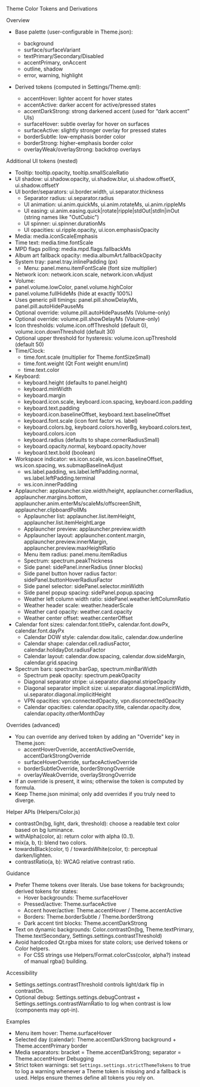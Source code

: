 Theme Color Tokens and Derivations

Overview
- Base palette (user-configurable in Theme.json):
  - background
  - surface/surfaceVariant
  - textPrimary/Secondary/Disabled
  - accentPrimary, onAccent
  - outline, shadow
  - error, warning, highlight

- Derived tokens (computed in Settings/Theme.qml):
  - accentHover: lighter accent for hover states
  - accentActive: darker accent for active/pressed states
  - accentDarkStrong: strong darkened accent (used for “dark accent” UIs)
  - surfaceHover: subtle overlay for hover on surfaces
  - surfaceActive: slightly stronger overlay for pressed states
  - borderSubtle: low-emphasis border color
  - borderStrong: higher-emphasis border color
  - overlayWeak/overlayStrong: backdrop overlays

Additional UI tokens (nested)
- Tooltip: tooltip.opacity, tooltip.smallScaleRatio
- UI shadow: ui.shadow.opacity, ui.shadow.blur, ui.shadow.offsetX, ui.shadow.offsetY
- UI border/separators: ui.border.width, ui.separator.thickness
  - Separator radius: ui.separator.radius
  - UI animation: ui.anim.quickMs, ui.anim.rotateMs, ui.anim.rippleMs
  - UI easing: ui.anim.easing.quick|rotate|ripple|stdOut|stdIn|inOut (string names like "OutCubic")
  - UI spinner: ui.spinner.durationMs
  - UI opacities: ui.ripple.opacity, ui.icon.emphasisOpacity
 - Media: media.iconScaleEmphasis
  - Time text: media.time.fontScale
  - MPD flags polling: media.mpd.flags.fallbackMs
  - Album art fallback opacity: media.albumArt.fallbackOpacity
- System tray: panel.tray.inlinePadding (px)
  - Menu: panel.menu.itemFontScale (font size multiplier)
 - Network icon: network.icon.scale, network.icon.vAdjust
 - Volume:
  - panel.volume.lowColor, panel.volume.highColor
  - panel.volume.fullHideMs (hide at exactly 100%)
  - Uses generic pill timings: panel.pill.showDelayMs, panel.pill.autoHidePauseMs
  - Optional override: volume.pill.autoHidePauseMs (Volume-only)
  - Optional override: volume.pill.showDelayMs (Volume-only)
  - Icon thresholds: volume.icon.offThreshold (default 0), volume.icon.downThreshold (default 30)
  - Optional upper threshold for hysteresis: volume.icon.upThreshold (default 50)
 - Time/Clock:
   - time.font.scale (multiplier for Theme.fontSizeSmall)
   - time.font.weight (Qt Font weight enum/int)
   - time.text.color
 - Keyboard:
   - keyboard.height (defaults to panel.height)
   - keyboard.minWidth
   - keyboard.margin
   - keyboard.icon.scale, keyboard.icon.spacing, keyboard.icon.padding
   - keyboard.text.padding
   - keyboard.icon.baselineOffset, keyboard.text.baselineOffset
   - keyboard.font.scale (icon font factor vs. label)
   - keyboard.colors.bg, keyboard.colors.hoverBg, keyboard.colors.text, keyboard.colors.icon
   - keyboard.radius (defaults to shape.cornerRadiusSmall)
   - keyboard.opacity.normal, keyboard.opacity.hover
   - keyboard.text.bold (boolean)
- Workspace indicator: ws.icon.scale, ws.icon.baselineOffset, ws.icon.spacing, ws.submapBaselineAdjust
   - ws.label.padding, ws.label.leftPadding.normal, ws.label.leftPadding.terminal
   - ws.icon.innerPadding
- Applauncher: applauncher.size.width/height, applauncher.cornerRadius, applauncher.margins.bottom, applauncher.anim.enterMs/scaleMs/offscreenShift, applauncher.clipboardPollMs
  - Applauncher list: applauncher.list.itemHeight, applauncher.list.itemHeightLarge
  - Applauncher preview: applauncher.preview.width
  - Applauncher layout: applauncher.content.margin, applauncher.preview.innerMargin, applauncher.preview.maxHeightRatio
  - Menu item radius: panel.menu.itemRadius
  - Spectrum: spectrum.peakThickness
  - Side panel: sidePanel.innerRadius (inner blocks)
  - Side panel button hover radius factor: sidePanel.buttonHoverRadiusFactor
  - Side panel selector: sidePanel.selector.minWidth
  - Side panel popup spacing: sidePanel.popup.spacing
  - Weather left column width ratio: sidePanel.weather.leftColumnRatio
  - Weather header scale: weather.headerScale
  - Weather card opacity: weather.card.opacity
  - Weather center offset: weather.centerOffset
- Calendar font sizes: calendar.font.titlePx, calendar.font.dowPx, calendar.font.dayPx
  - Calendar DOW style: calendar.dow.italic, calendar.dow.underline
  - Calendar shape: calendar.cell.radiusFactor, calendar.holidayDot.radiusFactor
  - Calendar layout: calendar.dow.spacing, calendar.dow.sideMargin, calendar.grid.spacing
- Spectrum bars: spectrum.barGap, spectrum.minBarWidth
  - Spectrum peak opacity: spectrum.peakOpacity
  - Diagonal separator stripe: ui.separator.diagonal.stripeOpacity
  - Diagonal separator implicit size: ui.separator.diagonal.implicitWidth, ui.separator.diagonal.implicitHeight
  - VPN opacities: vpn.connectedOpacity, vpn.disconnectedOpacity
  - Calendar opacities: calendar.opacity.title, calendar.opacity.dow, calendar.opacity.otherMonthDay

Overrides (advanced)
- You can override any derived token by adding an "Override" key in Theme.json:
  - accentHoverOverride, accentActiveOverride, accentDarkStrongOverride
  - surfaceHoverOverride, surfaceActiveOverride
  - borderSubtleOverride, borderStrongOverride
  - overlayWeakOverride, overlayStrongOverride
- If an override is present, it wins; otherwise the token is computed by formula.
- Keep Theme.json minimal; only add overrides if you truly need to diverge.

Helper APIs (Helpers/Color.js)
- contrastOn(bg, light, dark, threshold): choose a readable text color based on bg luminance.
- withAlpha(color, a): return color with alpha (0..1).
- mix(a, b, t): blend two colors.
- towardsBlack(color, t) / towardsWhite(color, t): perceptual darken/lighten.
- contrastRatio(a, b): WCAG relative contrast ratio.

Guidance
- Prefer Theme tokens over literals. Use base tokens for backgrounds; derived tokens for states:
  - Hover backgrounds: Theme.surfaceHover
  - Pressed/active: Theme.surfaceActive
  - Accent hover/active: Theme.accentHover / Theme.accentActive
  - Borders: Theme.borderSubtle / Theme.borderStrong
  - Dark accent tint blocks: Theme.accentDarkStrong
- Text on dynamic backgrounds: Color.contrastOn(bg, Theme.textPrimary, Theme.textSecondary, Settings.settings.contrastThreshold)
- Avoid hardcoded Qt.rgba mixes for state colors; use derived tokens or Color helpers.
  - For CSS strings use Helpers/Format.colorCss(color, alpha?) instead of manual rgba() building.

Accessibility
- Settings.settings.contrastThreshold controls light/dark flip in contrastOn.
- Optional debug: Settings.settings.debugContrast + Settings.settings.contrastWarnRatio to log when contrast is low (components may opt-in).

Examples
- Menu item hover: Theme.surfaceHover
- Selected day (calendar): Theme.accentDarkStrong background + Theme.accentPrimary border
- Media separators: bracket = Theme.accentDarkStrong; separator = Theme.accentHover
Debugging
- Strict token warnings: set `Settings.settings.strictThemeTokens` to true to log a warning whenever a Theme token is missing and a fallback is used. Helps ensure themes define all tokens you rely on.
